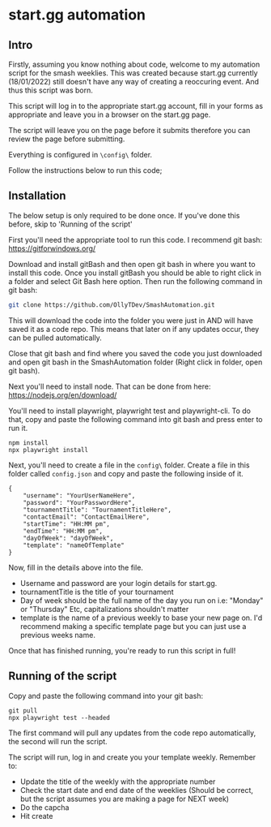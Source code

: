 # start.gg automation

## Intro

Firstly, assuming you know nothing about code, welcome to my automation script for the smash weeklies. This was created because start.gg currently (18/01/2022) still doesn't have any way of creating a reoccuring event. And thus this script was born.

This script will log in to the appropriate start.gg account, fill in your forms as appropriate and leave you in a browser on the start.gg page. 

The script will leave you on the page before it submits therefore you can review the page before submitting.

Everything is configured in `\config\` folder. 

Follow the instructions below to run this code; 

## Installation

The below setup is only required to be done once. If you've done this before, skip to 'Running of the script'

First you'll need the appropriate tool to run this code. I recommend git bash: https://gitforwindows.org/ 

Download and install gitBash and then open git bash in where you want to install this code. Once you install gitBash you should be able to right click in a folder and select Git Bash here option. Then run the following command in git bash:

```bash
git clone https://github.com/OllyTDev/SmashAutomation.git
```
This will download the code into the folder you were just in AND will have saved it as a code repo. This means that later on if any updates occur, they can be pulled automatically.

Close that git bash and find where you saved the code you just downloaded and open git bash in the SmashAutomation folder (Right click in folder, open git bash).

Next you'll need to install node. That can be done from here: https://nodejs.org/en/download/

You'll need to install playwright, playwright test and playwright-cli. 
To do that, copy and paste the following command into git bash and press enter to run it.

```
npm install
npx playwright install
```

Next, you'll need to create a file in the `config\` folder. Create a file in this folder called `config.json` and copy and paste the following inside of it.

```
{
    "username": "YourUserNameHere",
    "password": "YourPasswordHere",
    "tournamentTitle": "TournamentTitleHere",
    "contactEmail": "ContactEmailHere",
    "startTime": "HH:MM pm",
    "endTime": "HH:MM pm",
    "dayOfWeek": "dayOfWeek",
    "template": "nameOfTemplate"
}
```
Now, fill in the details above into the file. 
- Username and password are your login details for start.gg.
- tournamentTitle is the title of your tournament
- Day of week should be the full name of the day you run on i.e: "Monday" or "Thursday" Etc, capitalizations shouldn't matter
- template is the name of a previous weekly to base your new page on. I'd recommend making a specific template page but you can just use a previous weeks name.

Once that has finished running, you're ready to run this script in full! 

## Running of the script

Copy and paste the following command into your git bash:
```
git pull
npx playwright test --headed
```

The first command will pull any updates from the code repo automatically, the second will run the script.

The script will run, log in and create you your template weekly. Remember to:

- Update the title of the weekly with the appropriate number
- Check the start date and end date of the weeklies (Should be correct, but the script assumes you are making a page for NEXT week)
- Do the capcha
- Hit create
